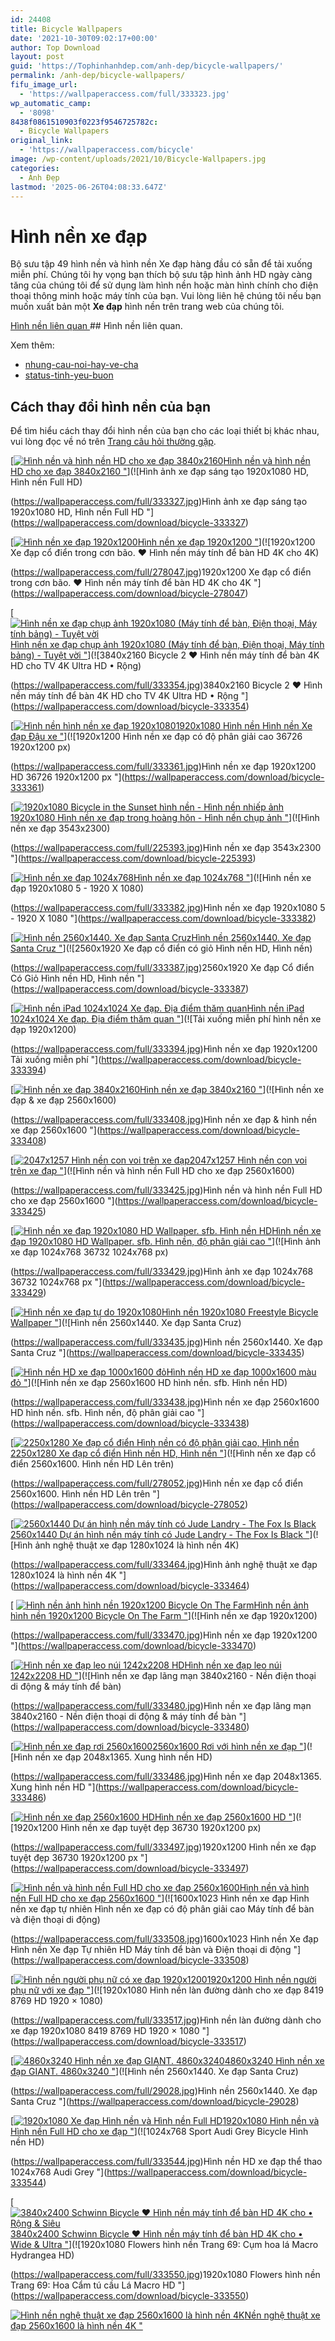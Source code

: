 ```yaml
---
id: 24408
title: Bicycle Wallpapers
date: '2021-10-30T09:02:17+00:00'
author: Top Download
layout: post
guid: 'https://Tophinhanhdep.com/anh-dep/bicycle-wallpapers/'
permalink: /anh-dep/bicycle-wallpapers/
fifu_image_url:
  - 'https://wallpaperaccess.com/full/333323.jpg'
wp_automatic_camp:
  - '8098'
8438f0861510903f0223f9546725782c:
  - Bicycle Wallpapers
original_link:
  - 'https://wallpaperaccess.com/bicycle'
image: /wp-content/uploads/2021/10/Bicycle-Wallpapers.jpg
categories:
  - Ảnh Đẹp
lastmod: '2025-06-26T04:08:33.647Z'
---
```

# Hình nền xe đạp

Bộ sưu tập 49 hình nền và hình nền Xe đạp hàng đầu có sẵn để tải xuống miễn phí. Chúng tôi hy vọng bạn thích bộ sưu tập hình ảnh HD ngày càng tăng của chúng tôi để sử dụng làm hình nền hoặc màn hình chính cho điện thoại thông minh hoặc máy tính của bạn. Vui lòng liên hệ chúng tôi nếu bạn muốn xuất bản một **Xe đạp** hình nền trên trang web của chúng tôi.

[Hình nền liên quan ](#related) ## Hình nền liên quan.

   
 Xem thêm:

   
- [nhung-cau-noi-hay-ve-cha](https://tophinhanhdep.com/nhung-cau-noi-hay/nhung-cau-noi-hay-ve-cha/)
- [status-tinh-yeu-buon](https://tophinhanhdep.com/anh-tinh-yeu/status-tinh-yeu-buon/)

## Cách thay đổi hình nền của bạn

Để tìm hiểu cách thay đổi hình nền của bạn cho các loại thiết bị khác nhau, vui lòng đọc về nó trên [Trang câu hỏi thường gặp](https://tophinhanhdep.com/faq/).

  
[[![Hình nền và hình nền HD cho xe đạp 3840x2160](https://wallpaperaccess.com/full/333323.jpg)Hình nền và hình nền HD cho xe đạp 3840x2160 "](https://wallpaperaccess.com/download/bicycle-333323)](![Hình ảnh xe đạp sáng tạo 1920x1080 HD, Hình nền Full HD)

(https://wallpaperaccess.com/full/333327.jpg)Hình ảnh xe đạp sáng tạo 1920x1080 HD, Hình nền Full HD "](https://wallpaperaccess.com/download/bicycle-333327)

[[![Hình nền xe đạp 1920x1200](https://wallpaperaccess.com/full/333333.jpg)Hình nền xe đạp 1920x1200 "](https://wallpaperaccess.com/download/bicycle-333333)](![1920x1200 Xe đạp cổ điển trong cơn bão.  ❤ Hình nền máy tính để bàn HD 4K cho 4K)

(https://wallpaperaccess.com/full/278047.jpg)1920x1200 Xe đạp cổ điển trong cơn bão. ❤ Hình nền máy tính để bàn HD 4K cho 4K "](https://wallpaperaccess.com/download/bicycle-278047)

[[![Hình nền xe đạp chụp ảnh 1920x1080 (Máy tính để bàn, Điện thoại, Máy tính bảng) - Tuyệt vời](https://wallpaperaccess.com/full/333351.jpg)Hình nền xe đạp chụp ảnh 1920x1080 (Máy tính để bàn, Điện thoại, Máy tính bảng) - Tuyệt vời "](https://wallpaperaccess.com/download/bicycle-333351)](![3840x2160 Bicycle 2 ❤ Hình nền máy tính để bàn 4K HD cho TV 4K Ultra HD • Rộng)

(https://wallpaperaccess.com/full/333354.jpg)3840x2160 Bicycle 2 ❤ Hình nền máy tính để bàn 4K HD cho TV 4K Ultra HD • Rộng "](https://wallpaperaccess.com/download/bicycle-333354)

[[![Hình nền hình nền xe đạp 1920x1080](https://wallpaperaccess.com/full/333360.jpg)1920x1080 Hình nền Hình nền Xe đạp Đậu xe "](https://wallpaperaccess.com/download/bicycle-333360)](![1920x1200 Hình nền xe đạp có độ phân giải cao 36726 1920x1200 px)

(https://wallpaperaccess.com/full/333361.jpg)Hình nền xe đạp 1920x1200 HD 36726 1920x1200 px "](https://wallpaperaccess.com/download/bicycle-333361)

[[![1920x1080 Bicycle in the Sunset hình nền - Hình nền nhiếp ảnh](https://wallpaperaccess.com/full/333369.jpg)1920x1080 Hình nền xe đạp trong hoàng hôn - Hình nền chụp ảnh "](https://wallpaperaccess.com/download/bicycle-333369)](![Hình nền xe đạp 3543x2300)

(https://wallpaperaccess.com/full/225393.jpg)Hình nền xe đạp 3543x2300 "](https://wallpaperaccess.com/download/bicycle-225393)

[[![Hình nền xe đạp 1024x768](https://wallpaperaccess.com/full/333381.jpg)Hình nền xe đạp 1024x768 "](https://wallpaperaccess.com/download/bicycle-333381)](![Hình nền xe đạp 1920x1080 5 - 1920 X 1080)

(https://wallpaperaccess.com/full/333382.jpg)Hình nền xe đạp 1920x1080 5 - 1920 X 1080 "](https://wallpaperaccess.com/download/bicycle-333382)

[[![Hình nền 2560x1440.  Xe đạp Santa Cruz](https://wallpaperaccess.com/full/333385.jpg)Hình nền 2560x1440. Xe đạp Santa Cruz "](https://wallpaperaccess.com/download/bicycle-333385)](![2560x1920 Xe đạp cổ điển có giỏ Hình nền HD, Hình nền)

(https://wallpaperaccess.com/full/333387.jpg)2560x1920 Xe đạp Cổ điển Có Giỏ Hình nền HD, Hình nền "](https://wallpaperaccess.com/download/bicycle-333387)

[[![Hình nền iPad 1024x1024 Xe đạp.  Địa điểm thăm quan](https://wallpaperaccess.com/full/333391.jpg)Hình nền iPad 1024x1024 Xe đạp. Địa điểm thăm quan "](https://wallpaperaccess.com/download/bicycle-333391)](![Tải xuống miễn phí hình nền xe đạp 1920x1200)

(https://wallpaperaccess.com/full/333394.jpg)Hình nền xe đạp 1920x1200 Tải xuống miễn phí "](https://wallpaperaccess.com/download/bicycle-333394)

[[![Hình nền xe đạp 3840x2160](https://wallpaperaccess.com/full/333399.jpg)Hình nền xe đạp 3840x2160 "](https://wallpaperaccess.com/download/bicycle-333399)](![Hình nền xe đạp & xe đạp 2560x1600)

(https://wallpaperaccess.com/full/333408.jpg)Hình nền xe đạp &amp; hình nền xe đạp 2560x1600 "](https://wallpaperaccess.com/download/bicycle-333408)

[[![2047x1257 Hình nền con voi trên xe đạp](https://wallpaperaccess.com/full/333424.jpg)2047x1257 Hình nền con voi trên xe đạp "](https://wallpaperaccess.com/download/bicycle-333424)](![Hình nền và hình nền Full HD cho xe đạp 2560x1600)

(https://wallpaperaccess.com/full/333425.jpg)Hình nền và hình nền Full HD cho xe đạp 2560x1600 "](https://wallpaperaccess.com/download/bicycle-333425)

[[![Hình nền xe đạp 1920x1080 HD Wallpaper.  sfb.  Hình nền HD](https://wallpaperaccess.com/full/333427.jpg)Hình nền xe đạp 1920x1080 HD Wallpaper. sfb. Hình nền, độ phân giải cao "](https://wallpaperaccess.com/download/bicycle-333427)](![Hình ảnh xe đạp 1024x768 36732 1024x768 px)

(https://wallpaperaccess.com/full/333429.jpg)Hình ảnh xe đạp 1024x768 36732 1024x768 px "](https://wallpaperaccess.com/download/bicycle-333429)

[[![Hình nền xe đạp tự do 1920x1080](https://wallpaperaccess.com/full/333434.jpg)Hình nền 1920x1080 Freestyle Bicycle Wallpaper "](https://wallpaperaccess.com/download/bicycle-333434)](![Hình nền 2560x1440.  Xe đạp Santa Cruz)

(https://wallpaperaccess.com/full/333435.jpg)Hình nền 2560x1440. Xe đạp Santa Cruz "](https://wallpaperaccess.com/download/bicycle-333435)

 [[![Hình nền HD xe đạp 1000x1600 đỏ](https://wallpaperaccess.com/full/333436.jpg)Hình nền HD xe đạp 1000x1600 màu đỏ "](https://wallpaperaccess.com/download/bicycle-333436)](![Hình nền xe đạp 2560x1600 HD hình nền.  sfb.  Hình nền HD)

(https://wallpaperaccess.com/full/333438.jpg)Hình nền xe đạp 2560x1600 HD hình nền. sfb. Hình nền, độ phân giải cao "](https://wallpaperaccess.com/download/bicycle-333438)

[[![2250x1280 Xe đạp cổ điển Hình nền có độ phân giải cao, Hình nền](https://wallpaperaccess.com/full/333441.jpg)2250x1280 Xe đạp cổ điển Hình nền HD, Hình nền "](https://wallpaperaccess.com/download/bicycle-333441)](![Hình nền xe đạp cổ điển 2560x1600.  Hình nền HD Lên trên)

(https://wallpaperaccess.com/full/278052.jpg)Hình nền xe đạp cổ điển 2560x1600. Hình nền HD Lên trên "](https://wallpaperaccess.com/download/bicycle-278052)

[[![2560x1440 Dự án hình nền máy tính có Jude Landry - The Fox Is Black](https://wallpaperaccess.com/full/333455.jpg)2560x1440 Dự án hình nền máy tính có Jude Landry - The Fox Is Black "](https://wallpaperaccess.com/download/bicycle-333455)](![Hình ảnh nghệ thuật xe đạp 1280x1024 là hình nền 4K)

(https://wallpaperaccess.com/full/333464.jpg)Hình ảnh nghệ thuật xe đạp 1280x1024 là hình nền 4K "](https://wallpaperaccess.com/download/bicycle-333464)

[ [![Hình nền ảnh hình nền 1920x1200 Bicycle On The Farm](https://wallpaperaccess.com/full/333468.jpg)Hình nền ảnh hình nền 1920x1200 Bicycle On The Farm "](https://wallpaperaccess.com/download/bicycle-333468)](![Hình nền xe đạp 1920x1200)

(https://wallpaperaccess.com/full/333470.jpg)Hình nền xe đạp 1920x1200 "](https://wallpaperaccess.com/download/bicycle-333470)

[[![Hình nền xe đạp leo núi 1242x2208 HD](https://wallpaperaccess.com/full/333473.jpg)Hình nền xe đạp leo núi 1242x2208 HD "](https://wallpaperaccess.com/download/bicycle-333473)](![Hình nền xe đạp lãng mạn 3840x2160 - Nền điện thoại di động & máy tính để bàn)

(https://wallpaperaccess.com/full/333480.jpg)Hình nền xe đạp lãng mạn 3840x2160 - Nền điện thoại di động &amp; máy tính để bàn "](https://wallpaperaccess.com/download/bicycle-333480)

[[![Hình nền xe đạp rơi 2560x1600](https://wallpaperaccess.com/full/333484.jpg)2560x1600 Rơi với hình nền xe đạp "](https://wallpaperaccess.com/download/bicycle-333484)](![Hình nền xe đạp 2048x1365.  Xung hình nền HD)

(https://wallpaperaccess.com/full/333486.jpg)Hình nền xe đạp 2048x1365. Xung hình nền HD "](https://wallpaperaccess.com/download/bicycle-333486)

[[![Hình nền xe đạp 2560x1600 HD](https://wallpaperaccess.com/full/333492.jpg)Hình nền xe đạp 2560x1600 HD "](https://wallpaperaccess.com/download/bicycle-333492)](![1920x1200 Hình nền xe đạp tuyệt đẹp 36730 1920x1200 px)

(https://wallpaperaccess.com/full/333497.jpg)1920x1200 Hình nền xe đạp tuyệt đẹp 36730 1920x1200 px "](https://wallpaperaccess.com/download/bicycle-333497)

[[![Hình nền và hình nền Full HD cho xe đạp 2560x1600](https://wallpaperaccess.com/full/333502.jpg)Hình nền và hình nền Full HD cho xe đạp 2560x1600 "](https://wallpaperaccess.com/download/bicycle-333502)](![1600x1023 Hình nền xe đạp Hình nền xe đạp tự nhiên Hình nền xe đạp có độ phân giải cao Máy tính để bàn và điện thoại di động)

(https://wallpaperaccess.com/full/333508.jpg)1600x1023 Hình nền Xe đạp Hình nền Xe đạp Tự nhiên HD Máy tính để bàn và Điện thoại di động "](https://wallpaperaccess.com/download/bicycle-333508)

[[![Hình nền người phụ nữ có xe đạp 1920x1200](https://wallpaperaccess.com/full/333510.jpg)1920x1200 Hình nền người phụ nữ với xe đạp "](https://wallpaperaccess.com/download/bicycle-333510)](![1920x1080 Hình nền làn đường dành cho xe đạp 8419 8769 HD 1920 × 1080)

(https://wallpaperaccess.com/full/333517.jpg)Hình nền làn đường dành cho xe đạp 1920x1080 8419 8769 HD 1920 × 1080 "](https://wallpaperaccess.com/download/bicycle-333517)

[[![4860x3240 Hình nền xe đạp GIANT.  4860x3240](https://wallpaperaccess.com/full/333534.jpg)4860x3240 Hình nền xe đạp GIANT. 4860x3240 "](https://wallpaperaccess.com/download/bicycle-333534)](![Hình nền 2560x1440.  Xe đạp Santa Cruz)

(https://wallpaperaccess.com/full/29028.jpg)Hình nền 2560x1440. Xe đạp Santa Cruz "](https://wallpaperaccess.com/download/bicycle-29028)

[[![1920x1080 Xe đạp Hình nền và Hình nền Full HD](https://wallpaperaccess.com/full/333543.jpg)1920x1080 Hình nền và Hình nền Full HD cho xe đạp "](https://wallpaperaccess.com/download/bicycle-333543)](![1024x768 Sport Audi Grey Bicycle Hình nền HD)

(https://wallpaperaccess.com/full/333544.jpg)Hình nền HD xe đạp thể thao 1024x768 Audi Grey "](https://wallpaperaccess.com/download/bicycle-333544)

[[![3840x2400 Schwinn Bicycle ❤ Hình nền máy tính để bàn HD 4K cho • Rộng & Siêu](https://wallpaperaccess.com/full/333545.jpg)3840x2400 Schwinn Bicycle ❤ Hình nền máy tính để bàn HD 4K cho • Wide &amp; Ultra "](https://wallpaperaccess.com/download/bicycle-333545)](![1920x1080 Flowers hình nền Trang 69: Cụm hoa lá Macro Hydrangea HD)

(https://wallpaperaccess.com/full/333550.jpg)1920x1080 Flowers hình nền Trang 69: Hoa Cẩm tú cầu Lá Macro HD "](https://wallpaperaccess.com/download/bicycle-333550)

[![Hình nền nghệ thuật xe đạp 2560x1600 là hình nền 4K](https://wallpaperaccess.com/full/333552.jpg)Nền nghệ thuật xe đạp 2560x1600 là hình nền 4K "](https://wallpaperaccess.com/download/bicycle-333552)

